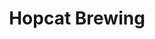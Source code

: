 ---
layout: card
category: [maker, physical]
image: /img/makers/hopcat.gif
img_class: black
title: Hopcat Brewing
homepage: http://hopcatgr.com/
---